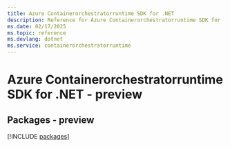 ```yaml
---
title: Azure Containerorchestratorruntime SDK for .NET
description: Reference for Azure Containerorchestratorruntime SDK for .NET
ms.date: 02/17/2025
ms.topic: reference
ms.devlang: dotnet
ms.service: containerorchestratorruntime
---
```

# Azure Containerorchestratorruntime SDK for .NET - preview
## Packages - preview
[!INCLUDE [packages](containerorchestratorruntime-index.md)]